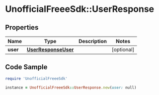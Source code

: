 # UnofficialFreeeSdk::UserResponse

## Properties

Name | Type | Description | Notes
------------ | ------------- | ------------- | -------------
**user** | [**UserResponseUser**](UserResponseUser.md) |  | [optional] 

## Code Sample

```ruby
require 'UnofficialFreeeSdk'

instance = UnofficialFreeeSdk::UserResponse.new(user: null)
```


